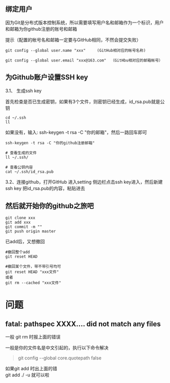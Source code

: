 






绑定用户
----------
因为Git是分布式版本控制系统，所以需要填写用户名和邮箱作为一个标识，用户和邮箱为你github注册的账号和邮箱

提示（配置的帐号名和邮箱一定要与GitHub相同，不然会提交失败）
```
git config --global user.name "xxx"     (GitHub相对应的帐号名称)

git config --global user.email "xxx@163.com"  （GitHbu相对应的邮箱帐号）
```



为Github账户设置SSH key
---------
3.1、 生成ssh key

首先检查是否已生成密钥，如果有3个文件，则密钥已经生成，id_rsa.pub就是公钥
```
cd ~/.ssh
ll
```

如果没有，输入: ssh-keygen -t rsa -C "你的邮箱"，然后一路回车即可
```
ssh-keygen -t rsa -C "你的github注册邮箱"

# 查看生成的文件
ll ~/.ssh/

# 查看公钥内容
cat ~/.ssh/id_rsa.pub
```


3.2、连接github，打开GitHub 进入setting 侧边栏点击ssh key进入，然后新建ssh key
把id_rsa.pub的内容，粘贴进去



然后就开始你的github之旅吧
----------
```
git clone xxx
git add xxx
git commit -m ""
git push origin master
```

已add后，又想撤回
```
#撤回整个add
git reset HEAD

#撤回某个文件，带不带引号均可
git reset HEAD "xxx文件"
或者
git rm --cached "xxx文件"
```






问题
=========

fatal: pathspec XXXX.... did not match any files
---------
一般 git rm 时报上面的错误

一般是你的文件名是中文引起的，执行以下命令解决
> git config --global core.quotepath false



如果git add 时出上面的错  
git add ./ -u 就可以啦






















